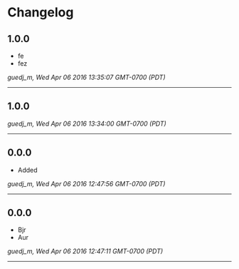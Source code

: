 # Changelog

## 1.0.0

* fe
* fez

*guedj_m, Wed Apr 06 2016 13:35:07 GMT-0700 (PDT)*

---
## 1.0.0


*guedj_m, Wed Apr 06 2016 13:34:00 GMT-0700 (PDT)*

---
## 0.0.0

* Added

*guedj_m, Wed Apr 06 2016 12:47:56 GMT-0700 (PDT)*

---


## 0.0.0

* Bjr
* Aur

*guedj_m, Wed Apr 06 2016 12:47:11 GMT-0700 (PDT)*

---